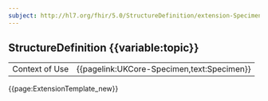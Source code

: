 ```yaml
---
subject: http://hl7.org/fhir/5.0/StructureDefinition/extension-Specimen.container.device
---
```

## StructureDefinition {{variable:topic}}

<table id="addToTranspose">
<tr><td>Context of Use</td>
<td>{{pagelink:UKCore-Specimen,text:Specimen}}</td>
</tr>
</table>

{{page:ExtensionTemplate_new}}